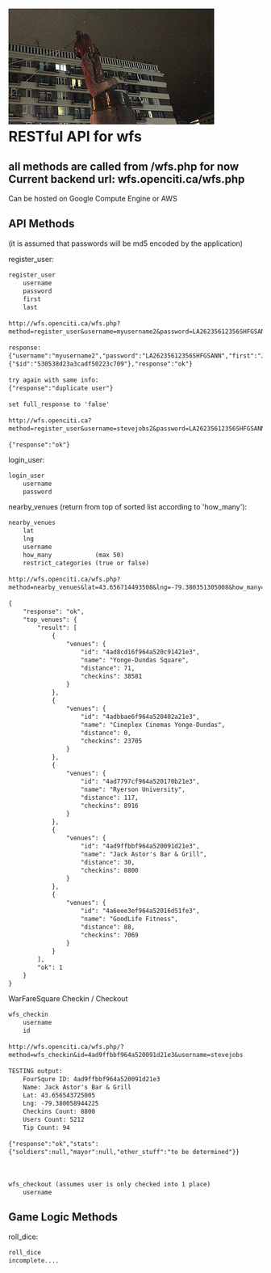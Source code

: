 ![Alt text](badman.jpg "badman.jpg")
RESTful API for wfs
===

all methods are called from /wfs.php for now
Current backend url: wfs.openciti.ca/wfs.php
---

Can be hosted on Google Compute Engine or AWS


API Methods
---

(it is assumed that passwords will be md5 encoded by the application)

register_user:

    register_user
        username
        password
        first
        last

    http://wfs.openciti.ca/wfs.php?method=register_user&username=myusername2&password=LA26235612356SHFGSANN&first=Joe&last=Blow&full_response=true

    response:
    {"username":"myusername2","password":"LA26235612356SHFGSANN","first":"Joe","last":"Blow","_id":{"$id":"530538d23a3cadf50223c709"},"response":"ok"}

    try again with same info:
    {"response":"duplicate user"}

    set full_response to 'false'

    http://wfs.openciti.ca?method=register_user&username=stevejobs2&password=LA26235612356SHFGSANN&first=Steve&last=Jobs&full_response=false

    {"response":"ok"}



login_user:

    login_user
        username
        password


nearby_venues (return from top of sorted list according to 'how_many'):

    nearby_venues
        lat
        lng
        username
        how_many            (max 50)
        restrict_categories (true or false)

    http://wfs.openciti.ca/wfs.php?method=nearby_venues&lat=43.656714493508&lng=-79.380351305008&how_many=5&username=stevejobs&restrict_categories=false

    {
        "response": "ok",
        "top_venues": {
            "result": [
                {
                    "venues": {
                        "id": "4ad8cd16f964a520c91421e3",
                        "name": "Yonge-Dundas Square",
                        "distance": 71,
                        "checkins": 38581
                    }
                },
                {
                    "venues": {
                        "id": "4adbbae6f964a520402a21e3",
                        "name": "Cineplex Cinemas Yonge-Dundas",
                        "distance": 0,
                        "checkins": 23705
                    }
                },
                {
                    "venues": {
                        "id": "4ad7797cf964a520170b21e3",
                        "name": "Ryerson University",
                        "distance": 117,
                        "checkins": 8916
                    }
                },
                {
                    "venues": {
                        "id": "4ad9ffbbf964a520091d21e3",
                        "name": "Jack Astor's Bar & Grill",
                        "distance": 30,
                        "checkins": 8800
                    }
                },
                {
                    "venues": {
                        "id": "4a6eee3ef964a52016d51fe3",
                        "name": "GoodLife Fitness",
                        "distance": 88,
                        "checkins": 7069
                    }
                }
            ],
            "ok": 1
        }
    }


WarFareSquare Checkin / Checkout

    wfs_checkin
        username
        id

    http://wfs.openciti.ca/wfs.php/?method=wfs_checkin&id=4ad9ffbbf964a520091d21e3&username=stevejobs

    TESTING output:
        FourSqure ID: 4ad9ffbbf964a520091d21e3
        Name: Jack Astor's Bar & Grill
        Lat: 43.656543725005
        Lng: -79.380058944225
        Checkins Count: 8800
        Users Count: 5212
        Tip Count: 94
   
    {"response":"ok","stats":{"soldiers":null,"mayor":null,"other_stuff":"to be determined"}}



    wfs_checkout (assumes user is only checked into 1 place)
        username



Game Logic Methods
---

roll_dice:
    
    roll_dice
    incomplete....

